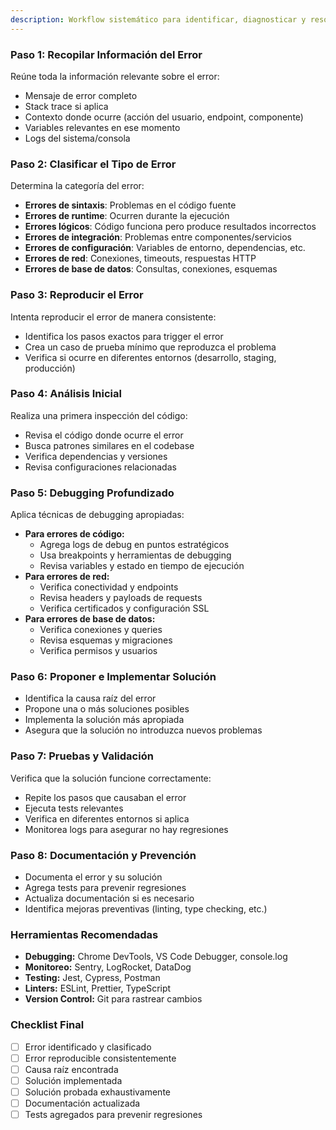 ```yaml
---
description: Workflow sistemático para identificar, diagnosticar y resolver errores en aplicaciones
---
```


### Paso 1: Recopilar Información del Error
Reúne toda la información relevante sobre el error:
- Mensaje de error completo
- Stack trace si aplica
- Contexto donde ocurre (acción del usuario, endpoint, componente)
- Variables relevantes en ese momento
- Logs del sistema/consola

### Paso 2: Clasificar el Tipo de Error
Determina la categoría del error:
- **Errores de sintaxis**: Problemas en el código fuente
- **Errores de runtime**: Ocurren durante la ejecución
- **Errores lógicos**: Código funciona pero produce resultados incorrectos
- **Errores de integración**: Problemas entre componentes/servicios
- **Errores de configuración**: Variables de entorno, dependencias, etc.
- **Errores de red**: Conexiones, timeouts, respuestas HTTP
- **Errores de base de datos**: Consultas, conexiones, esquemas

### Paso 3: Reproducir el Error
Intenta reproducir el error de manera consistente:
- Identifica los pasos exactos para trigger el error
- Crea un caso de prueba mínimo que reproduzca el problema
- Verifica si ocurre en diferentes entornos (desarrollo, staging, producción)

### Paso 4: Análisis Inicial
Realiza una primera inspección del código:
- Revisa el código donde ocurre el error
- Busca patrones similares en el codebase
- Verifica dependencias y versiones
- Revisa configuraciones relacionadas

### Paso 5: Debugging Profundizado
Aplica técnicas de debugging apropiadas:
- **Para errores de código:**
  - Agrega logs de debug en puntos estratégicos
  - Usa breakpoints y herramientas de debugging
  - Revisa variables y estado en tiempo de ejecución
- **Para errores de red:**
  - Verifica conectividad y endpoints
  - Revisa headers y payloads de requests
  - Verifica certificados y configuración SSL
- **Para errores de base de datos:**
  - Verifica conexiones y queries
  - Revisa esquemas y migraciones
  - Verifica permisos y usuarios

### Paso 6: Proponer e Implementar Solución
- Identifica la causa raíz del error
- Propone una o más soluciones posibles
- Implementa la solución más apropiada
- Asegura que la solución no introduzca nuevos problemas

### Paso 7: Pruebas y Validación
Verifica que la solución funcione correctamente:
- Repite los pasos que causaban el error
- Ejecuta tests relevantes
- Verifica en diferentes entornos si aplica
- Monitorea logs para asegurar no hay regresiones

### Paso 8: Documentación y Prevención
- Documenta el error y su solución
- Agrega tests para prevenir regresiones
- Actualiza documentación si es necesario
- Identifica mejoras preventivas (linting, type checking, etc.)

### Herramientas Recomendadas
- **Debugging:** Chrome DevTools, VS Code Debugger, console.log
- **Monitoreo:** Sentry, LogRocket, DataDog
- **Testing:** Jest, Cypress, Postman
- **Linters:** ESLint, Prettier, TypeScript
- **Version Control:** Git para rastrear cambios

### Checklist Final
- [ ] Error identificado y clasificado
- [ ] Error reproducible consistentemente
- [ ] Causa raíz encontrada
- [ ] Solución implementada
- [ ] Solución probada exhaustivamente
- [ ] Documentación actualizada
- [ ] Tests agregados para prevenir regresiones

